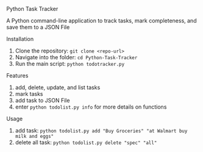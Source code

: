 Python Task Tracker

A Python command-line application to track tasks, mark completeness, and save them to a JSON File

Installation
1. Clone the repository: `git clone <repo-url>`
2. Navigate into the folder: `cd Python-Task-Tracker`
3. Run the main script: `python todotracker.py`

Features
1. add, delete, update, and list tasks
2. mark tasks
3. add task to JSON File
4. enter `python todolist.py info` for more details on functions

Usage
1. add task: `python todolist.py add "Buy Groceries" "at Walmart buy milk and eggs"`
2. delete all task: `python todolist.py delete "spec" "all"`
